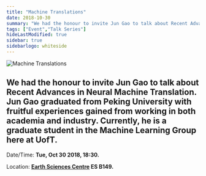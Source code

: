 ```yaml
---
title: "Machine Translations"
date: 2018-10-30
summary: "We had the honour to invite Jun Gao to talk about Recent Advances in Neural Machine Translation. Jun Gao graduated from Peking University with fruitful experiences gained from working in both academia and industry. Currently, he is a graduate student in the Machine Learning Group here at UofT."
tags: ["Event","Talk Series"]
hideLastModified: true
sidebar: true
sidebarlogo: whiteside
---
```


![Machine Translations](https://drive.google.com/u/0/uc?id=1dUgMXjcXdL5ysxonERq7KtSbVjJpMa82)

We had the honour to invite Jun Gao to talk about Recent Advances in Neural Machine Translation. Jun Gao graduated from Peking University with fruitful experiences gained from working in both academia and industry. Currently, he is a graduate student in the Machine Learning Group here at UofT.
---
Date/Time: **Tue, Oct 30 2018, 18:30.**

Location: **[Earth Sciences Centre](http://map.utoronto.ca/utsg/building/062) ES B149.**
